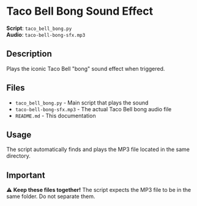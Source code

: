 # Taco Bell Bong Sound Effect

**Script**: `taco_bell_bong.py`  
**Audio**: `taco-bell-bong-sfx.mp3`

## Description
Plays the iconic Taco Bell "bong" sound effect when triggered.

## Files
- `taco_bell_bong.py` - Main script that plays the sound
- `taco-bell-bong-sfx.mp3` - The actual Taco Bell bong audio file
- `README.md` - This documentation

## Usage
The script automatically finds and plays the MP3 file located in the same directory.

## Important
⚠️ **Keep these files together!** The script expects the MP3 file to be in the same folder. Do not separate them.